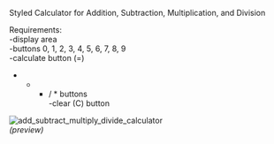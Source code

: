 Styled Calculator for Addition, Subtraction, Multiplication, and Division <br>

Requirements: <br>
-display area <br>
-buttons 0, 1, 2, 3, 4, 5, 6, 7, 8, 9 <br>
-calculate button (=) <br>
- + - / * buttons <br>
-clear (C) button

![add_subtract_multiply_divide_calculator](https://cloud.githubusercontent.com/assets/10386036/19976436/08d69e64-a1c6-11e6-8cc0-5ad1a0e3663a.png) <br>
<em>(preview)</em>


